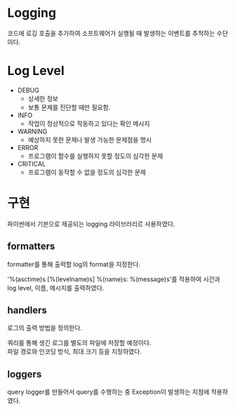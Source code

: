 # Logging

코드에 로깅 호출을 추가하여 소프트웨어가 실행될 때 발생하는 이벤트를 추적하는 수단이다.

# Log Level

- DEBUG
  - 상세한 정보
  - 보통 문제를 진단할 때만 필요함.
- INFO
  - 작업이 정상적으로 작동하고 있다는 확인 메시지
- WARNING
  - 예상하지 못한 문제나 발생 가능한 문제점을 명시
- ERROR
  - 프로그램이 함수를 실행하지 못할 정도의 심각한 문제
- CRITICAL
  - 프로그램이 동작할 수 없을 정도의 심각한 문제


# 구현

파이썬에서 기본으로 제공되는 logging 라이브러리르 사용하였다.

## formatters

formatter를 통해 출력할 log의 format을 지정한다.

'%(asctime)s [%(levelname)s] %(name)s: %(message)s'를 적용하여 시간과 log level, 이름, 메시지를 출력하였다.

## handlers

로그의 출력 방법을 정의한다.
 
쿼리를 통해 생긴 로그를 별도의 파일에 저장할 예정이다.  
파일 경로와 인코딩 방식, 최대 크기 등을 지정하였다.

## loggers

query logger를 만들어서 query를 수행하는 중 Exception이 발생하는 지점에 적용하였다.